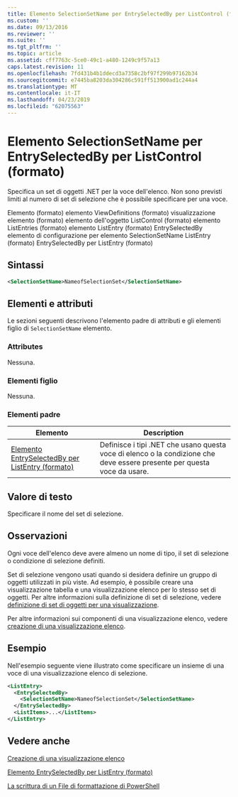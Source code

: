 ```yaml
---
title: Elemento SelectionSetName per EntrySelectedBy per ListControl (formato) | Microsoft Docs
ms.custom: ''
ms.date: 09/13/2016
ms.reviewer: ''
ms.suite: ''
ms.tgt_pltfrm: ''
ms.topic: article
ms.assetid: cff7763c-5ce0-49c1-a480-1249c9f57a13
caps.latest.revision: 11
ms.openlocfilehash: 7fd431b4b1ddecd3a7358c2bf97f299b97162b34
ms.sourcegitcommit: e7445ba8203da304286c591ff513900ad1c244a4
ms.translationtype: MT
ms.contentlocale: it-IT
ms.lasthandoff: 04/23/2019
ms.locfileid: "62075563"
---
```

# <a name="selectionsetname-element-for-entryselectedby-for-listcontrol-format"></a>Elemento SelectionSetName per EntrySelectedBy per ListControl (formato)

Specifica un set di oggetti .NET per la voce dell'elenco. Non sono previsti limiti al numero di set di selezione che è possibile specificare per una voce.

Elemento (formato) elemento ViewDefinitions (formato) visualizzazione elemento (formato) elemento dell'oggetto ListControl (formato) elemento ListEntries (formato) elemento ListEntry (formato) EntrySelectedBy elemento di configurazione per elemento SelectionSetName ListEntry (formato) EntrySelectedBy per ListEntry (formato)

## <a name="syntax"></a>Sintassi

```xml
<SelectionSetName>NameofSelectionSet</SelectionSetName>
```

## <a name="attributes-and-elements"></a>Elementi e attributi

Le sezioni seguenti descrivono l'elemento padre di attributi e gli elementi figlio di `SelectionSetName` elemento.

### <a name="attributes"></a>Attributes

Nessuna.

### <a name="child-elements"></a>Elementi figlio

Nessuna.

### <a name="parent-elements"></a>Elementi padre

|Elemento|Description|
|-------------|-----------------|
|[Elemento EntrySelectedBy per ListEntry (formato)](./entryselectedby-element-for-listentry-for-listcontrol-format.md)|Definisce i tipi .NET che usano questa voce di elenco o la condizione che deve essere presente per questa voce da usare.|

## <a name="text-value"></a>Valore di testo

Specificare il nome del set di selezione.

## <a name="remarks"></a>Osservazioni

Ogni voce dell'elenco deve avere almeno un nome di tipo, il set di selezione o condizione di selezione definiti.

Set di selezione vengono usati quando si desidera definire un gruppo di oggetti utilizzati in più viste. Ad esempio, è possibile creare una visualizzazione tabella e una visualizzazione elenco per lo stesso set di oggetti. Per altre informazioni sulla definizione di set di selezione, vedere [definizione di set di oggetti per una visualizzazione](./defining-selection-sets.md).

Per altre informazioni sui componenti di una visualizzazione elenco, vedere [creazione di una visualizzazione elenco](./creating-a-list-view.md).

## <a name="example"></a>Esempio

Nell'esempio seguente viene illustrato come specificare un insieme di una voce di una visualizzazione elenco di selezione.

```xml
<ListEntry>
  <EntrySelectedBy>
    <SelectionSetName>NameofSelectionSet</SelectionSetName>
  </EntrySelectedBy>
  <ListItems>...</ListItems>
</ListEntry>
```

## <a name="see-also"></a>Vedere anche

[Creazione di una visualizzazione elenco](./creating-a-list-view.md)

[Elemento EntrySelectedBy per ListEntry (formato)](./entryselectedby-element-for-listentry-for-listcontrol-format.md)

[La scrittura di un File di formattazione di PowerShell](./writing-a-powershell-formatting-file.md)
